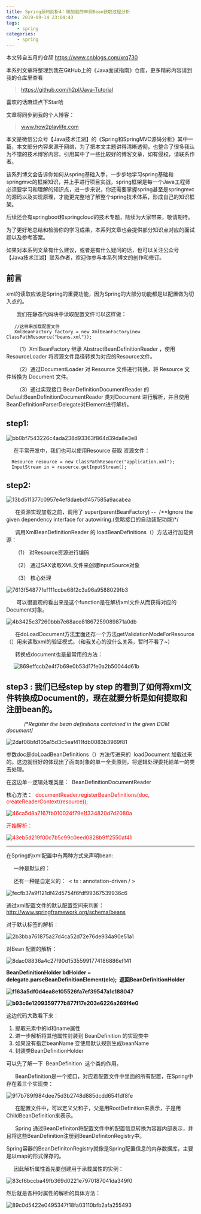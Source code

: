 ```yaml
---
title: Spring源码剖析4：懒加载的单例Bean获取过程分析
date: 2019-09-14 23:04:43
tags:
    - spring
categories:
    - spring
---
```

本文转自五月的仓颉 https://www.cnblogs.com/xrq730

本系列文章将整理到我在GitHub上的《Java面试指南》仓库，更多精彩内容请到我的仓库里查看
> https://github.com/h2pl/Java-Tutorial

喜欢的话麻烦点下Star哈

文章将同步到我的个人博客：
> www.how2playlife.com

本文是微信公众号【Java技术江湖】的《Spring和SpringMVC源码分析》其中一篇，本文部分内容来源于网络，为了把本文主题讲得清晰透彻，也整合了很多我认为不错的技术博客内容，引用其中了一些比较好的博客文章，如有侵权，请联系作者。

该系列博文会告诉你如何从spring基础入手，一步步地学习spring基础和springmvc的框架知识，并上手进行项目实战，spring框架是每一个Java工程师必须要学习和理解的知识点，进一步来说，你还需要掌握spring甚至是springmvc的源码以及实现原理，才能更完整地了解整个spring技术体系，形成自己的知识框架。

后续还会有springboot和springcloud的技术专题，陆续为大家带来，敬请期待。

为了更好地总结和检验你的学习成果，本系列文章也会提供部分知识点对应的面试题以及参考答案。

如果对本系列文章有什么建议，或者是有什么疑问的话，也可以关注公众号【Java技术江湖】联系作者，欢迎你参与本系列博文的创作和修订。

<!-- more -->

## 前言

xml的读取应该是Spring的重要功能，因为Spring的大部分功能都是以配置做为切入点的。

       我们在静态代码块中读取配置文件可以这样做：

```
   //这样来加载配置文件    
   XmlBeanFactory factory = new XmlBeanFactory(new ClassPathResource("beans.xml")); 
```

       （1）XmlBeanFactory 继承 AbstractBeanDefinitionReader ，使用ResourceLoader 将资源文件路径转换为对应的Resource文件。

       （2）通过DocumentLoader 对 Resource 文件进行转换，将 Resource 文件转换为 Document 文件。

       （3）通过实现接口 BeanDefinitionDocumentReader 的 DefaultBeanDefinitionDocumentReader 类对Document 进行解析，并且使用 BeanDefinitionParserDelegate对Element进行解析。

## step1:

![bb0bf7543226c4ada238d93363f864d39da8e3e8](https://oss-cn-hangzhou.aliyuncs.com/yqfiles/bb0bf7543226c4ada238d93363f864d39da8e3e8.png)

     在平常开发中，我们也可以使用Resource 获取 资源文件：

```
  Resource resource = new ClassPathResource("application.xml");
  InputStream in = resource.getInputStream();
```

## step2:

![13bd511377c0957e4ef8daebdf457585a9acabea](https://oss-cn-hangzhou.aliyuncs.com/yqfiles/13bd511377c0957e4ef8daebdf457585a9acabea.png)

      在资源实现加载之前，调用了 super(parentBeanFactory) --  /**Ignore the given dependency interface for autowiring.(忽略接口的自动装配功能)*/

      调用XmlBeanDefinitionReader 的 loadBeanDefinitions（）方法进行加载资源：

      （1） 对Resource资源进行编码

      （2） 通过SAX读取XML文件来创建InputSource对象

      （3） 核心处理

![7613f54877fef111ccbe68f2c3a96a9588029fb3](https://oss-cn-hangzhou.aliyuncs.com/yqfiles/7613f54877fef111ccbe68f2c3a96a9588029fb3.png)

       可以很直观的看出来是这个function是在解析xml文件从而获得对应的Document对象。

![4b3425c37260bbb7e68ace81867259089871a0db](https://oss-cn-hangzhou.aliyuncs.com/yqfiles/4b3425c37260bbb7e68ace81867259089871a0db.png)

      在doLoadDocument方法里面还存一个方法getValidationModeForResource（）用来读取xml的验证模式。（和我关心的没什么关系，暂时不看了~）

      转换成document也是最常用的方法：

     ![869effccb2e4f7b69e0b53d17fe0a2b50044d61b](https://oss-cn-hangzhou.aliyuncs.com/yqfiles/869effccb2e4f7b69e0b53d17fe0a2b50044d61b.png)

## step3 : 我们已经step by step 的看到了如何将xml文件转换成Document的，现在就要分析是如何提取和注册bean的。

            /**Register the bean definitions contained in the given DOM document*/

![2daf08bfd105a15d3c5eaf411fdb0083b3969f81](https://oss-cn-hangzhou.aliyuncs.com/yqfiles/2daf08bfd105a15d3c5eaf411fdb0083b3969f81.png)

参数doc是doLoadBeanDefinitions（）方法传进来的  loadDocument 加载过来的。这边就很好的体现出了面向对象的单一全责原则，将逻辑处理委托給单一的类去处理。

在这边单一逻辑处理类是：  BeanDefinitionDocumentReader

核心方法：  <font color="#FF0000">documentReader.registerBeanDefinitions(doc, createReaderContext(resource));</font>

<font color="#FF0000">![46ca5d8a7167fb010024f79e1f334820d7d2080a](https://oss-cn-hangzhou.aliyuncs.com/yqfiles/46ca5d8a7167fb010024f79e1f334820d7d2080a.png)</font>

<font color="#FF0000">开始解析：</font>

<font color="#FF0000">![43eb5d219f00c7b5c99c0eed0828b9ff2550af41](https://oss-cn-hangzhou.aliyuncs.com/yqfiles/43eb5d219f00c7b5c99c0eed0828b9ff2550af41.png)</font> 

-------------

在Spring的xml配置中有两种方式来声明bean:

     一种是默认的：  <bean id = " " class = " " />

     还有一种是自定义的：  < tx : annotation-driven / >

![fecfb37a9f121df42d5754f6fdf99367539936c6](https://oss-cn-hangzhou.aliyuncs.com/yqfiles/fecfb37a9f121df42d5754f6fdf99367539936c6.png)

通过xml配置文件的默认配置空间来判断：http://www.springframework.org/schema/beans

对于默认标签的解析：

![2b3bba761875a27d4ca52d72e76de934a90e51a1](https://oss-cn-hangzhou.aliyuncs.com/yqfiles/2b3bba761875a27d4ca52d72e76de934a90e51a1.png)

对Bean 配置的解析：

![8dac08836a4c27f90d15355991774186886ef141](https://oss-cn-hangzhou.aliyuncs.com/yqfiles/8dac08836a4c27f90d15355991774186886ef141.png)

**BeanDefinitionHolder bdHolder = delegate.parseBeanDefinitionElement(ele);  返回BeanDefinitionHolder**

**![f163a5df0d4ea8e105526fa7ef39547a1c188047](https://oss-cn-hangzhou.aliyuncs.com/yqfiles/f163a5df0d4ea8e105526fa7ef39547a1c188047.png)**

**![b93c6e1209359777b877f17e203e6226a269f4e0](https://oss-cn-hangzhou.aliyuncs.com/yqfiles/b93c6e1209359777b877f17e203e6226a269f4e0.png)**

这边代码大致看下来：

1.  提取元素中的id和name属性
2.  进一步解析将其他属性封装到 BeanDefinition 的实现类中
3.  如果没有指定beanName 变使用默认规则生成beanName
4.  封装类BeanDefinitionHolder

可以先了解一下  BeanDefinition  这个类的作用。

      BeanDefinition是一个接口，对应着配置文件中<bean>里面的所有配置，在Spring中存在着三个实现类：

![917b789f984dee75d3b2748d885dcdd6541df8fe](https://oss-cn-hangzhou.aliyuncs.com/yqfiles/917b789f984dee75d3b2748d885dcdd6541df8fe.png)

      在配置文件中，可以定义父<bean>和子<bean>，父<bean>是用RootDefinition来表示，子<bean>是用ChildBeanDefinition来表示。

      Spring 通过BeanDefiniton将配置文件中的<bean>配置信息转换为容器内部表示，并且将这些BeanDefinition注册到BeanDefinitonRegistry中。

Spring容器的BeanDefinitonRegistry就像是Spring配置信息的内存数据库，主要是以map的形式保存的。

     因此解析属性首先要创建用于承载属性的实例：

![83cf6bccba49fb369d0221e7970187041da349f0](https://oss-cn-hangzhou.aliyuncs.com/yqfiles/83cf6bccba49fb369d0221e7970187041da349f0.png)

然后就是各种对属性的解析的具体方法：

![89c0d5422e0495347f18fa03110bfb2afa255493](https://oss-cn-hangzhou.aliyuncs.com/yqfiles/89c0d5422e0495347f18fa03110bfb2afa255493.png)
